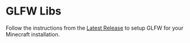 # GLFW Libs

Follow the instructions from the [Latest Release](https://github.com/Frontear/glfw-libs/releases/latest) to setup GLFW for your Minecraft installation.
